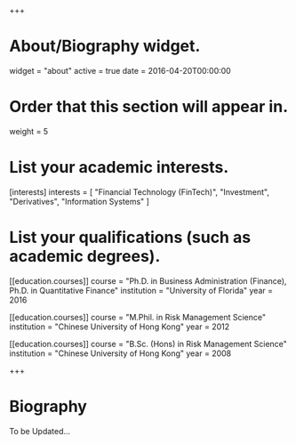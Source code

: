 +++
# About/Biography widget.
widget = "about"
active = true
date = 2016-04-20T00:00:00

# Order that this section will appear in.
weight = 5

# List your academic interests.
[interests]
  interests = [
    "Financial Technology (FinTech)",
    "Investment",
    "Derivatives",
    "Information Systems"
  ]

# List your qualifications (such as academic degrees).
[[education.courses]]
  course = "Ph.D. in Business Administration (Finance), Ph.D. in Quantitative Finance"
  institution = "University of Florida"
  year = 2016

[[education.courses]]
  course = "M.Phil. in Risk Management Science"
  institution = "Chinese University of Hong Kong"
  year = 2012

[[education.courses]]
  course = "B.Sc. (Hons) in Risk Management Science"
  institution = "Chinese University of Hong Kong"
  year = 2008
 
+++

# Biography

To be Updated...
